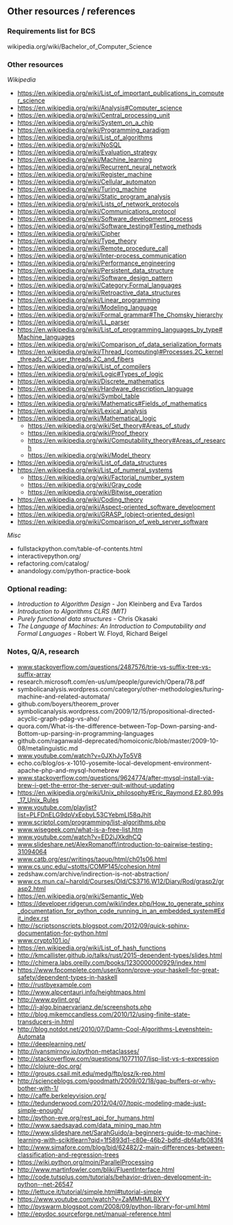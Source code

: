 ## Other resources / references

### Requirements list for BCS
wikipedia.org/wiki/Bachelor_of_Computer_Science

### Other resources

*Wikipedia*
+ https://en.wikipedia.org/wiki/List_of_important_publications_in_computer_science
+ https://en.wikipedia.org/wiki/Analysis#Computer_science
+ https://en.wikipedia.org/wiki/Central_processing_unit
+ https://en.wikipedia.org/wiki/System_on_a_chip
+ https://en.wikipedia.org/wiki/Programming_paradigm
+ https://en.wikipedia.org/wiki/List_of_algorithms
+ https://en.wikipedia.org/wiki/NoSQL
+ https://en.wikipedia.org/wiki/Evaluation_strategy
+ https://en.wikipedia.org/wiki/Machine_learning
+ https://en.wikipedia.org/wiki/Recurrent_neural_network
+ https://en.wikipedia.org/wiki/Register_machine
+ https://en.wikipedia.org/wiki/Cellular_automaton
+ https://en.wikipedia.org/wiki/Turing_machine
+ https://en.wikipedia.org/wiki/Static_program_analysis
+ https://en.wikipedia.org/wiki/Lists_of_network_protocols
+ https://en.wikipedia.org/wiki/Communications_protocol
+ https://en.wikipedia.org/wiki/Software_development_process
+ https://en.wikipedia.org/wiki/Software_testing#Testing_methods
+ https://en.wikipedia.org/wiki/Cipher
+ https://en.wikipedia.org/wiki/Type_theory
+ https://en.wikipedia.org/wiki/Remote_procedure_call
+ https://en.wikipedia.org/wiki/Inter-process_communication
+ https://en.wikipedia.org/wiki/Performance_engineering
+ https://en.wikipedia.org/wiki/Persistent_data_structure
+ https://en.wikipedia.org/wiki/Software_design_pattern
+ https://en.wikipedia.org/wiki/Category:Formal_languages
+ https://en.wikipedia.org/wiki/Retroactive_data_structures
+ https://en.wikipedia.org/wiki/Linear_programming
+ https://en.wikipedia.org/wiki/Modeling_language
+ https://en.wikipedia.org/wiki/Formal_grammar#The_Chomsky_hierarchy
+ https://en.wikipedia.org/wiki/LL_parser
+ https://en.wikipedia.org/wiki/List_of_programming_languages_by_type#Machine_languages
+ https://en.wikipedia.org/wiki/Comparison_of_data_serialization_formats
+ https://en.wikipedia.org/wiki/Thread_(computing)#Processes.2C_kernel_threads.2C_user_threads.2C_and_fibers
+ https://en.wikipedia.org/wiki/List_of_compilers
+ https://en.wikipedia.org/wiki/Logic#Types_of_logic
+ https://en.wikipedia.org/wiki/Discrete_mathematics
+ https://en.wikipedia.org/wiki/Hardware_description_language
+ https://en.wikipedia.org/wiki/Symbol_table
+ https://en.wikipedia.org/wiki/Mathematics#Fields_of_mathematics
+ https://en.wikipedia.org/wiki/Lexical_analysis
+ https://en.wikipedia.org/wiki/Mathematical_logic
  + https://en.wikipedia.org/wiki/Set_theory#Areas_of_study
  + https://en.wikipedia.org/wiki/Proof_theory
  + https://en.wikipedia.org/wiki/Computability_theory#Areas_of_research
  + https://en.wikipedia.org/wiki/Model_theory
+ https://en.wikipedia.org/wiki/List_of_data_structures
+ https://en.wikipedia.org/wiki/List_of_numeral_systems
  + https://en.wikipedia.org/wiki/Factorial_number_system
  + https://en.wikipedia.org/wiki/Gray_code
  + https://en.wikipedia.org/wiki/Bitwise_operation
+ https://en.wikipedia.org/wiki/Coding_theory
+ https://en.wikipedia.org/wiki/Aspect-oriented_software_development
+ https://en.wikipedia.org/wiki/GRASP_(object-oriented_design)
+ https://en.wikipedia.org/wiki/Comparison_of_web_server_software

*Misc*
+ fullstackpython.com/table-of-contents.html
+ interactivepython.org/
+ refactoring.com/catalog/
+ anandology.com/python-practice-book

### Optional reading:
+ *Introduction to Algorithm Design* - Jon Kleinberg and Eva Tardos
+ *Introduction to Algorithms CLRS (MIT)*
+ *Purely functional data structures* - Chris Okasaki
+ *The Language of Machines: An Introduction to Computability and Formal Languages* - Robert W. Floyd, Richard Beigel

### Notes, Q/A, research
+ www.stackoverflow.com/questions/2487576/trie-vs-suffix-tree-vs-suffix-array
+ research.microsoft.com/en-us/um/people/gurevich/Opera/78.pdf
+ symbolicanalysis.wordpress.com/category/other-methodologies/turing-machine-and-related-automata/
+ github.com/boyers/theorem_prover
+ symbolicanalysis.wordpress.com/2009/12/15/propositional-directed-acyclic-graph-pdag-vs-aho/
+ quora.com/What-is-the-difference-between-Top-Down-parsing-and-Bottom-up-parsing-in-programming-languages
+ github.com/raganwald-deprecated/homoiconic/blob/master/2009-10-08/metalinguistic.md
+ www.youtube.com/watch?v=0JXhJyTo5V8
+ echo.co/blog/os-x-1010-yosemite-local-development-environment-apache-php-and-mysql-homebrew
+ www.stackoverflow.com/questions/9624774/after-mysql-install-via-brew-i-get-the-error-the-server-quit-without-updating
+ https://en.wikipedia.org/wiki/Unix_philosophy#Eric_Raymond.E2.80.99s_17_Unix_Rules
+ www.youtube.com/playlist?list=PLFDnELG9dpVxEpbyL53CYebmLI58qJhlt
+ www.scriptol.com/programming/list-algorithms.php
+ www.wisegeek.com/what-is-a-free-list.htm
+ www.youtube.com/watch?v=ED2iJXkdhCQ
+ www.slideshare.net/AlexRomanoff/introduction-to-pairwise-testing-31094064
+ www.catb.org/esr/writings/taoup/html/ch01s06.html
+ www.cs.unc.edu/~stotts/COMP145/cohesion.html
+ zedshaw.com/archive/indirection-is-not-abstraction/
+ www.cs.mun.ca/~harold/Courses/Old/CS3716.W12/Diary/Rod/grasp2/grasp2.html
+ https://en.wikipedia.org/wiki/Semantic_Web
+ https://developer.ridgerun.com/wiki/index.php/How_to_generate_sphinx_documentation_for_python_code_running_in_an_embedded_system#Edit_index.rst
+ http://scriptsonscripts.blogspot.com/2012/09/quick-sphinx-documentation-for-python.html
+ www.crypto101.io/
+ https://en.wikipedia.org/wiki/List_of_hash_functions
+ http://kmcallister.github.io/talks/rust/2015-dependent-types/slides.html
+ http://chimera.labs.oreilly.com/books/1230000000929/index.html
+ https://www.fpcomplete.com/user/konn/prove-your-haskell-for-great-safety/dependent-types-in-haskell
+ http://rustbyexample.com
+ http://www.alpcentauri.info/heightmaps.html
+ http://www.pylint.org/
+ http://j-algo.binaervarianz.de/screenshots.php
+ http://blog.mikemccandless.com/2010/12/using-finite-state-transducers-in.html
+ http://blog.notdot.net/2010/07/Damn-Cool-Algorithms-Levenshtein-Automata
+ http://deeplearning.net/
+ http://ivansmirnov.io/python-metaclasses/
+ http://stackoverflow.com/questions/10771107/lisp-list-vs-s-expression
+ http://clojure-doc.org/
+ http://groups.csail.mit.edu/medg/ftp/psz/k-rep.html
+ http://scienceblogs.com/goodmath/2009/02/18/gap-buffers-or-why-bother-with-1/
+ http://caffe.berkeleyvision.org/
+ http://tedunderwood.com/2012/04/07/topic-modeling-made-just-simple-enough/
+ http://python-eve.org/rest_api_for_humans.html
+ http://www.saedsayad.com/data_mining_map.htm
+ http://www.slideshare.net/SarahGuido/a-beginners-guide-to-machine-learning-with-scikitlearn?qid=1f5893d1-c80e-46b2-bdfd-dbf4afb083f4
+ http://www.simafore.com/blog/bid/62482/2-main-differences-between-classification-and-regression-trees
+ https://wiki.python.org/moin/ParallelProcessing
+ http://www.martinfowler.com/bliki/FluentInterface.html
+ http://code.tutsplus.com/tutorials/behavior-driven-development-in-python--net-26547
+ http://lettuce.it/tutorial/simple.html#tutorial-simple
+ https://www.youtube.com/watch?v=ZaMMHMLBXYY
+ http://pyswarm.blogspot.com/2008/09/python-library-for-uml.html
+ http://epydoc.sourceforge.net/manual-reference.html
